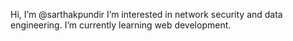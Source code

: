 Hi, I’m @sarthakpundir
I’m interested in network security and data engineering.
I’m currently learning web development.

<!---
sarthakpundir/sarthakpundir is a ✨ special ✨ repository because its `README.md` (this file) appears on your GitHub profile.
You can click the Preview link to take a look at your changes.
--->

